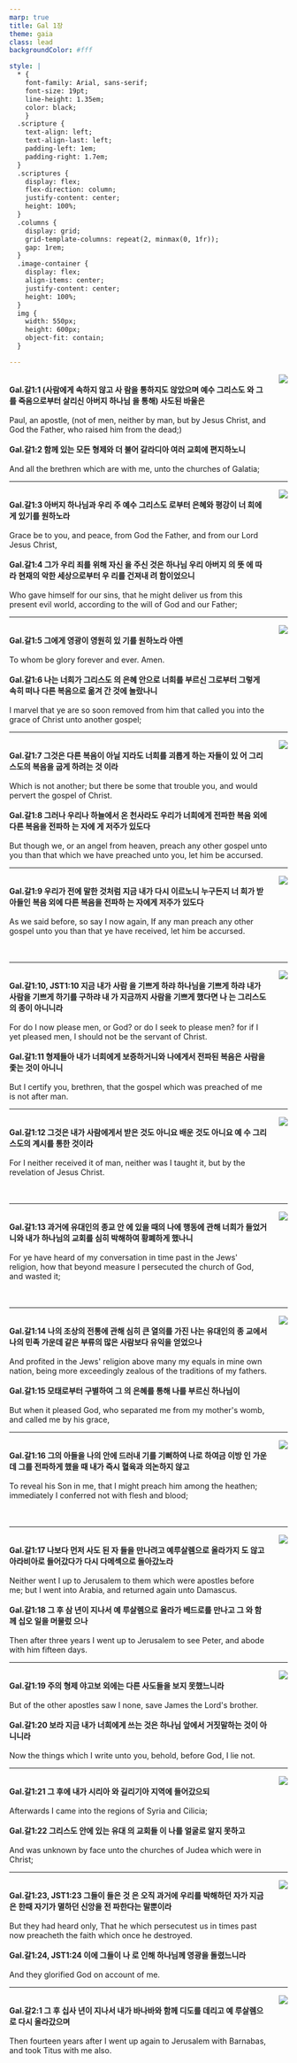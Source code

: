 ```yaml
---
marp: true
title: Gal 1장
theme: gaia
class: lead
backgroundColor: #fff

style: |
  * {
    font-family: Arial, sans-serif;
    font-size: 19pt;
    line-height: 1.35em;
    color: black;
    }
  .scripture {
    text-align: left;
    text-align-last: left;
    padding-left: 1em;
    padding-right: 1.7em;
  }
  .scriptures {
    display: flex;
    flex-direction: column;
    justify-content: center;
    height: 100%;
  }
  .columns {
    display: grid;
    grid-template-columns: repeat(2, minmax(0, 1fr));
    gap: 1rem;
  }
  .image-container {
    display: flex;
    align-items: center;
    justify-content: center;
    height: 100%;
  }
  img {
    width: 550px;
    height: 600px;
    object-fit: contain;
  }

---
```


<div class="columns">
  <div class="scriptures">
    <br>
    <div class="scripture">
      <b>Gal.갈1:1 (사람에게 속하지 않고 사 람을 통하지도 않았으며 예수 그리스도 와 그를 죽음으로부터 살리신 아버지 하나님 을 통해) 사도된 바울은 
      </b>
    </div>
    <br>
    <div class="scripture">Paul, an apostle, (not of men, neither by man, but by Jesus Christ, and God the Father, who raised him from the dead;) 
    </div>
    <br>
    <div class="scripture">
      <b>Gal.갈1:2 함께 있는 모든 형제와 더 불어 갈라디아 여러 교회에 편지하노니 
      </b>
    </div>
    <br>
    <div class="scripture">And all the brethren which are with me, unto the churches of Galatia; 
    </div>         
  </div>
  <div class="image-container">
    <img src='../../pictures/picture_2.jpg'>
  </div>
</div>

---

<div class="columns">
  <div class="scriptures">
    <br>
    <div class="scripture">
      <b>Gal.갈1:3 아버지 하나님과 우리 주 예수 그리스도 로부터 은혜와 평강이 너 희에게 있기를 원하노라 
      </b>
    </div>
    <br>
    <div class="scripture">Grace be to you, and peace, from God the Father, and from our Lord Jesus Christ, 
    </div>
    <br>
    <div class="scripture">
      <b>Gal.갈1:4 그가 우리 죄를 위해 자신 을 주신 것은 하나님 우리 아버지 의 뜻 에 따라 현재의 악한 세상으로부터 우 리를 건져내 려 함이었으니 
      </b>
    </div>
    <br>
    <div class="scripture">Who gave himself for our sins, that he might deliver us from this present evil world, according to the will of God and our Father; 
    </div>         
  </div>
  <div class="image-container">
    <img src='../../pictures/picture_36.jpg'>
  </div>
</div>

---

<div class="columns">
  <div class="scriptures">
    <br>
    <div class="scripture">
      <b>Gal.갈1:5 그에게 영광이 영원히 있 기를 원하노라 아멘 
      </b>
    </div>
    <br>
    <div class="scripture">To whom be glory forever and ever. Amen. 
    </div>
    <br>
    <div class="scripture">
      <b>Gal.갈1:6 나는 너희가 그리스도 의 은혜 안으로 너희를 부르신 그로부터 그렇게 속히 떠나 다른 복음으로 옮겨 간 것에 놀랐나니 
      </b>
    </div>
    <br>
    <div class="scripture">I marvel that ye are so soon removed from him that called you into the grace of Christ unto another gospel; 
    </div>         
  </div>
  <div class="image-container">
    <img src='../../pictures/picture_11.jpg'>
  </div>
</div>

---

<div class="columns">
  <div class="scriptures">
    <br>
    <div class="scripture">
      <b>Gal.갈1:7 그것은 다른 복음이 아닐 지라도 너희를 괴롭게 하는 자들이 있 어 그리스도의 복음을 굽게 하려는 것 이라 
      </b>
    </div>
    <br>
    <div class="scripture">Which is not another; but there be some that trouble you, and would pervert the gospel of Christ. 
    </div>
    <br>
    <div class="scripture">
      <b>Gal.갈1:8 그러나 우리나 하늘에서 온 천사라도 우리가 너희에게 전파한 복음 외에 다른 복음을 전파하 는 자에 게 저주가 있도다 
      </b>
    </div>
    <br>
    <div class="scripture">But though we, or an angel from heaven, preach any other gospel unto you than that which we have preached unto you, let him be accursed. 
    </div>         
  </div>
  <div class="image-container">
    <img src='../../pictures/picture_150.jpg'>
  </div>
</div>

---

<div class="columns">
  <div class="scriptures">
    <br>
    <div class="scripture">
      <b>Gal.갈1:9 우리가 전에 말한 것처럼 지금 내가 다시 이르노니 누구든지 너 희가 받아들인 복음 외에 다른 복음을 전파하 는 자에게 저주가 있도다 
      </b>
    </div>
    <br>
    <div class="scripture">As we said before, so say I now again, If any man preach any other gospel unto you than that ye have received, let him be accursed. 
    </div>
    <br>
    <div class="scripture">
      <b>
      </b>
    </div>
    <br>
    <div class="scripture">
    </div>         
  </div>
  <div class="image-container">
    <img src='../../pictures/picture_117.jpg'>
  </div>
</div>

---

<div class="columns">
  <div class="scriptures">
    <br>
    <div class="scripture">
      <b>Gal.갈1:10, JST1:10 지금 내가 사람 을 기쁘게 하랴 하나님을 기쁘게 하랴 내가 사람을 기쁘게 하기를 구하랴 내 가 지금까지 사람을 기쁘게 했다면 나 는 그리스도의 종이 아니니라 
      </b>
    </div>
    <br>
    <div class="scripture">For do I now please men, or God? or do I seek to please men? for if I yet pleased men, I should not be the servant of Christ. 
    </div>
    <br>
    <div class="scripture">
      <b>Gal.갈1:11 형제들아 내가 너희에게 보증하거니와 나에게서 전파된 복음은 사람을 좇는 것이 아니니 
      </b>
    </div>
    <br>
    <div class="scripture">But I certify you, brethren, that the gospel which was preached of me is not after man. 
    </div>         
  </div>
  <div class="image-container">
    <img src='../../pictures/picture_108.jpg'>
  </div>
</div>

---

<div class="columns">
  <div class="scriptures">
    <br>
    <div class="scripture">
      <b>Gal.갈1:12 그것은 내가 사람에게서 받은 것도 아니요 배운 것도 아니요 예 수 그리스도의 계시를 통한 것이라 
      </b>
    </div>
    <br>
    <div class="scripture">For I neither received it of man, neither was I taught it, but by the revelation of Jesus Christ. 
    </div>
    <br>
    <div class="scripture">
      <b>
      </b>
    </div>
    <br>
    <div class="scripture">
    </div>         
  </div>
  <div class="image-container">
    <img src='../../pictures/picture_90.jpg'>
  </div>
</div>

---

<div class="columns">
  <div class="scriptures">
    <br>
    <div class="scripture">
      <b>Gal.갈1:13 과거에 유대인의 종교 안 에 있을 때의 나에 행동에 관해 너희가 들었거니와 내가 하나님의 교회를 심히 박해하여 황폐하게 했나니 
      </b>
    </div>
    <br>
    <div class="scripture">For ye have heard of my conversation in time past in the Jews' religion, how that beyond measure I persecuted the church of God, and wasted it; 
    </div>
    <br>
    <div class="scripture">
      <b>
      </b>
    </div>
    <br>
    <div class="scripture">
    </div>         
  </div>
  <div class="image-container">
    <img src='../../pictures/picture_26.jpg'>
  </div>
</div>

---

<div class="columns">
  <div class="scriptures">
    <br>
    <div class="scripture">
      <b>Gal.갈1:14 나의 조상의 전통에 관해 심히 큰 열의를 가진 나는 유대인의 종 교에서 나의 민족 가운데 같은 부류의 많은 사람보다 유익을 얻었으나 
      </b>
    </div>
    <br>
    <div class="scripture">And profited in the Jews' religion above many my equals in mine own nation, being more exceedingly zealous of the traditions of my fathers. 
    </div>
    <br>
    <div class="scripture">
      <b>Gal.갈1:15 모태로부터 구별하여 그 의 은혜를 통해 나를 부르신 하나님이 
      </b>
    </div>
    <br>
    <div class="scripture">But when it pleased God, who separated me from my mother's womb, and called me by his grace, 
    </div>         
  </div>
  <div class="image-container">
    <img src='../../pictures/picture_79.jpg'>
  </div>
</div>

---

<div class="columns">
  <div class="scriptures">
    <br>
    <div class="scripture">
      <b>Gal.갈1:16 그의 아들을 나의 안에 드러내 기를 기뻐하여 나로 하여금 이방 인 가운데 그를 전파하게 했을 때 내가 즉시 혈육과 의논하지 않고 
      </b>
    </div>
    <br>
    <div class="scripture">To reveal his Son in me, that I might preach him among the heathen; immediately I conferred not with flesh and blood; 
    </div>
    <br>
    <div class="scripture">
      <b>
      </b>
    </div>
    <br>
    <div class="scripture">
    </div>         
  </div>
  <div class="image-container">
    <img src='../../pictures/picture_147.jpg'>
  </div>
</div>

---

<div class="columns">
  <div class="scriptures">
    <br>
    <div class="scripture">
      <b>Gal.갈1:17 나보다 먼저 사도 된 자 들을 만나려고 예루살렘으로 올라가지 도 않고 아라비아로 들어갔다가 다시 다메섹으로 돌아갔노라 
      </b>
    </div>
    <br>
    <div class="scripture">Neither went I up to Jerusalem to them which were apostles before me; but I went into Arabia, and returned again unto Damascus. 
    </div>
    <br>
    <div class="scripture">
      <b>Gal.갈1:18 그 후 삼 년이 지나서 예 루살렘으로 올라가 베드로를 만나고 그 와 함께 십오 일을 머물렀 으나 
      </b>
    </div>
    <br>
    <div class="scripture">Then after three years I went up to Jerusalem to see Peter, and abode with him fifteen days. 
    </div>         
  </div>
  <div class="image-container">
    <img src='../../pictures/picture_107.jpg'>
  </div>
</div>

---

<div class="columns">
  <div class="scriptures">
    <br>
    <div class="scripture">
      <b>Gal.갈1:19 주의 형제 야고보 외에는 다른 사도들을 보지 못했느니라 
      </b>
    </div>
    <br>
    <div class="scripture">But of the other apostles saw I none, save James the Lord's brother. 
    </div>
    <br>
    <div class="scripture">
      <b>Gal.갈1:20 보라 지금 내가 너희에게 쓰는 것은 하나님 앞에서 거짓말하는 것이 아니니라 
      </b>
    </div>
    <br>
    <div class="scripture">Now the things which I write unto you, behold, before God, I lie not. 
    </div>         
  </div>
  <div class="image-container">
    <img src='../../pictures/picture_88.jpg'>
  </div>
</div>

---

<div class="columns">
  <div class="scriptures">
    <br>
    <div class="scripture">
      <b>Gal.갈1:21 그 후에 내가 시리아 와 길리기아 지역에 들어갔으되 
      </b>
    </div>
    <br>
    <div class="scripture">Afterwards I came into the regions of Syria and Cilicia; 
    </div>
    <br>
    <div class="scripture">
      <b>Gal.갈1:22 그리스도 안에 있는 유대 의 교회들 이 나를 얼굴로 알지 못하고 
      </b>
    </div>
    <br>
    <div class="scripture">And was unknown by face unto the churches of Judea which were in Christ; 
    </div>         
  </div>
  <div class="image-container">
    <img src='../../pictures/picture_104.jpg'>
  </div>
</div>

---

<div class="columns">
  <div class="scriptures">
    <br>
    <div class="scripture">
      <b>Gal.갈1:23, JST1:23 그들이 들은 것 은 오직 과거에 우리를 박해하던 자가 지금은 한때 자기가 멸하던 신앙을 전 파한다는 말뿐이라 
      </b>
    </div>
    <br>
    <div class="scripture">But they had heard only, That he which persecutest us in times past now preacheth the faith which once he destroyed. 
    </div>
    <br>
    <div class="scripture">
      <b>Gal.갈1:24, JST1:24 이에 그들이 나 로 인해 하나님께 영광을 돌렸느니라 
      </b>
    </div>
    <br>
    <div class="scripture">And they glorified God on account of me. 
    </div>         
  </div>
  <div class="image-container">
    <img src='../../pictures/picture_43.jpg'>
  </div>
</div>

---

<div class="columns">
  <div class="scriptures">
    <br>
    <div class="scripture">
      <b>Gal.갈2:1 그 후 십사 년이 지나서 내가 바나바와 함께 디도를 데리고 예 루살렘으로 다시 올라갔으며 
      </b>
    </div>
    <br>
    <div class="scripture">Then fourteen years after I went up again to Jerusalem with Barnabas, and took Titus with me also.
    </div>
    <br>
    <div class="scripture">
      <b>
      </b>
    </div>
    <br>
    <div class="scripture">
    </div>         
  </div>
  <div class="image-container">
    <img src='../../pictures/picture_25.jpg'>
  </div>
</div>

